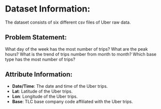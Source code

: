 # Dataset Information:
The dataset consists of six different csv files of Uber raw data.

## Problem Statement:
What day of the week has the most number of trips? What are the peak hours? What is the trend of trips number from month to month? Which base type has the most number of trips?

## Attribute Information:
- **Date/Time**: The date and time of the Uber trips.
- **Lat**: Latitude of the Uber trips.
- **Lon**: Longitude of the Uber trips.
- **Base**: TLC base company code affiliated with the Uber trips.
